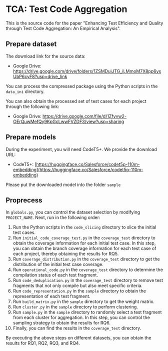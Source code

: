 # TCA: Test Code Aggregation

This is the source code for the paper "Enhancing Test Efficiency and Quality through Test Code Aggregation: An Empirical Analysis".

## Prepare dataset

The download link for the source data:

- Google Drive: https://drive.google.com/drive/folders/1ZSMDuiJTG_iLMmoM7X8pp6ysUbP6cyF8?usp=drive_link

You can process the compressed package using the Python scripts in the `data_ini` directory.

You can also obtain the processed set of test cases for each project through the following link:

- Google Drive: https://drive.google.com/file/d/1Zfyvw2-OErQuwMefQy9KpGcLwwFVZDF3/view?usp=sharing

## Prepare models

During the experiment, you will need CodeT5+. We provide the download URL:

- CodeT5+: [https://huggingface.co/Salesforce/codet5p-110m-embedding](https://huggingface.co/Salesforce/codet5p-110m-embedding)

Please put the downloaded model into the folder `sample`

## Proprecess

In `globals.py`, you can control the dataset selection by modifying `PROJECT_NAME`. Next, run in the following order:

1. Run the Python scripts in the `code_slicing` directory to slice the initial test cases.
2. Run `initial_code_coverage_test.py` in the `coverage_test` directory to obtain the coverage information for each initial test case. In this step, you can obtain the branch coverage information for each test case of each project, thereby obtaining the results for RQ5.
3. Run `coverage_distribution.py` in the `coverage_test` directory to get the distribution of the initial test case coverage.
4. Run `operational_code.py` in the `coverage_test` directory to determine the compilation status of each test fragment.
5. Run `code_deduplication.py` in the `coverage_test` directory to remove test fragments that not only compile but also meet specific criteria.
6. Run `code_representation.py` in the `sample` directory to obtain the representation of each test fragment.
7. Run `build_matrix.py` in the `sample` directory to get the weight matrix.
8. Run `cluster.py` in the `sample` directory to perform clustering.
9. Run `sample.py` in the `sample` directory to randomly select a test fragment from each cluster for aggregation. In this step, you can control the sampling strategy to obtain the results for RQ6.
10. Finally, you can find the results in the `coverage_test` directory.

By executing the above steps on different datasets, you can obtain the results for RQ1, RQ2, RQ3, and RQ4.
